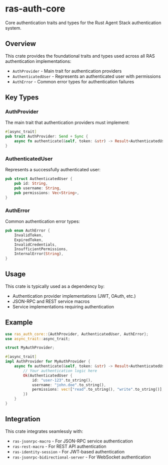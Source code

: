 # ras-auth-core

Core authentication traits and types for the Rust Agent Stack authentication system.

## Overview

This crate provides the foundational traits and types used across all RAS authentication implementations:

- `AuthProvider` - Main trait for authentication providers
- `AuthenticatedUser` - Represents an authenticated user with permissions
- `AuthError` - Common error types for authentication failures

## Key Types

### AuthProvider

The main trait that authentication providers must implement:

```rust
#[async_trait]
pub trait AuthProvider: Send + Sync {
    async fn authenticate(&self, token: &str) -> Result<AuthenticatedUser, AuthError>;
}
```

### AuthenticatedUser

Represents a successfully authenticated user:

```rust
pub struct AuthenticatedUser {
    pub id: String,
    pub username: String,
    pub permissions: Vec<String>,
}
```

### AuthError

Common authentication error types:

```rust
pub enum AuthError {
    InvalidToken,
    ExpiredToken,
    InvalidCredentials,
    InsufficientPermissions,
    InternalError(String),
}
```

## Usage

This crate is typically used as a dependency by:
- Authentication provider implementations (JWT, OAuth, etc.)
- JSON-RPC and REST service macros
- Service implementations requiring authentication

## Example

```rust
use ras_auth_core::{AuthProvider, AuthenticatedUser, AuthError};
use async_trait::async_trait;

struct MyAuthProvider;

#[async_trait]
impl AuthProvider for MyAuthProvider {
    async fn authenticate(&self, token: &str) -> Result<AuthenticatedUser, AuthError> {
        // Your authentication logic here
        Ok(AuthenticatedUser {
            id: "user-123".to_string(),
            username: "john.doe".to_string(),
            permissions: vec!["read".to_string(), "write".to_string()],
        })
    }
}
```

## Integration

This crate integrates seamlessly with:
- `ras-jsonrpc-macro` - For JSON-RPC service authentication
- `ras-rest-macro` - For REST API authentication
- `ras-identity-session` - For JWT-based authentication
- `ras-jsonrpc-bidirectional-server` - For WebSocket authentication